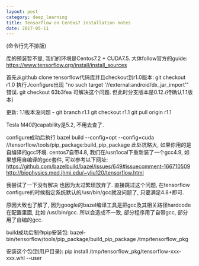 ```yaml
---
layout: post
category: deep_learning
title: Tensorflow on Centos7 installation notes
date: 2017-05-11
---
```


(命令行先不排版)

库的预装暂不提, 我们的环境是Centos7.2 + CUDA7.5.
大体follow官方的guide: https://www.tensorflow.org/install/install_sources

首先从github clone tensorflow代码库并且checkout到r1.0版本: git checkout r1.0
执行./configure出现 "no such target '//external:android/dx_jar_import'" 错误.
git checkout 63b3fea 可解决这个问题. 但此时分支版本是0.12.(待确认1.1版本)

更新: 1.1版本没问题 - 
git branch r1.1
git checkout r1.1
git pull origin r1.1

Tesla M40的capability是5.2, 不用去查了.


configure成功后执行 
bazel build --config=opt --config=cuda //tensorflow/tools/pip_package:build_pip_package
此处坑略大, 如果你用的是自编译的gcc环境. centos7自带4.8, 我们在/usr/local下重新装了一个gcc4.9, 如果想用自编译的gcc套件, 可以参考以下网址:
https://github.com/bazelbuild/bazel/issues/649#issuecomment-166710509
http://biophysics.med.jhmi.edu/~yliu120/tensorflow.html

我尝试了一下没有解决 也因为太过繁琐放弃了. 
直接跳过这个问题, 在tensorflow configure的时候指定系统默认的/usr/bin/gcc就没问题了, 只要满足4.8+即可.

原因大致也了解了, 因为google的bazel编译工具是把gcc及其相关路径hardcode在配置里面, 比如 /usr/bin/gcc. 所以会造成不一致, 部分程序用了自带gcc, 部分用了自编的gcc.

build成功后制作pip安装包:
bazel-bin/tensorflow/tools/pip_package/build_pip_package /tmp/tensorflow_pkg

安装这个包(到用户目录):
pip install /tmp/tensorflow_pkg/tensorflow-xxx-xxx.whl --user


